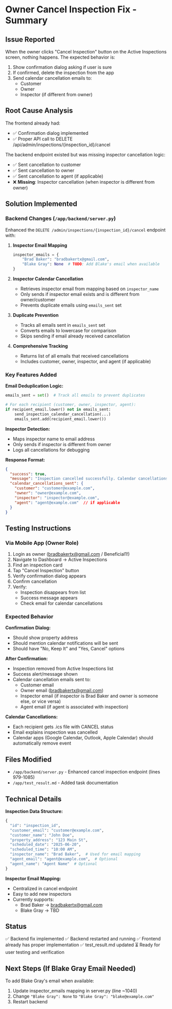 # Owner Cancel Inspection Fix - Summary

## Issue Reported
When the owner clicks "Cancel Inspection" button on the Active Inspections screen, nothing happens. The expected behavior is:
1. Show confirmation dialog asking if user is sure
2. If confirmed, delete the inspection from the app
3. Send calendar cancellation emails to:
   - Customer
   - Owner
   - Inspector (if different from owner)

## Root Cause Analysis
The frontend already had:
- ✅ Confirmation dialog implemented
- ✅ Proper API call to DELETE /api/admin/inspections/{inspection_id}/cancel

The backend endpoint existed but was missing inspector cancellation logic:
- ✅ Sent cancellation to customer
- ✅ Sent cancellation to owner
- ✅ Sent cancellation to agent (if applicable)
- ❌ **Missing**: Inspector cancellation (when inspector is different from owner)

## Solution Implemented

### Backend Changes (`/app/backend/server.py`)

Enhanced the `DELETE /admin/inspections/{inspection_id}/cancel` endpoint with:

1. **Inspector Email Mapping**
   ```python
   inspector_emails = {
       "Brad Baker": "bradbakertx@gmail.com",
       "Blake Gray": None  # TODO: Add Blake's email when available
   }
   ```

2. **Inspector Calendar Cancellation**
   - Retrieves inspector email from mapping based on `inspector_name`
   - Only sends if inspector email exists and is different from owner/customer
   - Prevents duplicate emails using `emails_sent` set

3. **Duplicate Prevention**
   - Tracks all emails sent in `emails_sent` set
   - Converts emails to lowercase for comparison
   - Skips sending if email already received cancellation

4. **Comprehensive Tracking**
   - Returns list of all emails that received cancellations
   - Includes customer, owner, inspector, and agent (if applicable)

### Key Features Added

**Email Deduplication Logic:**
```python
emails_sent = set()  # Track all emails to prevent duplicates

# For each recipient (customer, owner, inspector, agent):
if recipient_email.lower() not in emails_sent:
    send_inspection_calendar_cancellation(...)
    emails_sent.add(recipient_email.lower())
```

**Inspector Detection:**
- Maps inspector name to email address
- Only sends if inspector is different from owner
- Logs all cancellations for debugging

**Response Format:**
```json
{
  "success": true,
  "message": "Inspection cancelled successfully. Calendar cancellations have been sent.",
  "calendar_cancellations_sent": {
    "customer": "customer@example.com",
    "owner": "owner@example.com",
    "inspector": "inspector@example.com",
    "agent": "agent@example.com"  // if applicable
  }
}
```

## Testing Instructions

### Via Mobile App (Owner Role)
1. Login as owner (bradbakertx@gmail.com / Beneficial1!)
2. Navigate to Dashboard → Active Inspections
3. Find an inspection card
4. Tap "Cancel Inspection" button
5. Verify confirmation dialog appears
6. Confirm cancellation
7. Verify:
   - Inspection disappears from list
   - Success message appears
   - Check email for calendar cancellations

### Expected Behavior
**Confirmation Dialog:**
- Should show property address
- Should mention calendar notifications will be sent
- Should have "No, Keep It" and "Yes, Cancel" options

**After Confirmation:**
- Inspection removed from Active Inspections list
- Success alert/message shown
- Calendar cancellation emails sent to:
  - Customer email
  - Owner email (bradbakertx@gmail.com)
  - Inspector email (if inspector is Brad Baker and owner is someone else, or vice versa)
  - Agent email (if agent is associated with inspection)

**Calendar Cancellations:**
- Each recipient gets .ics file with CANCEL status
- Email explains inspection was cancelled
- Calendar apps (Google Calendar, Outlook, Apple Calendar) should automatically remove event

## Files Modified
- `/app/backend/server.py` - Enhanced cancel inspection endpoint (lines 979-1085)
- `/app/test_result.md` - Added task documentation

## Technical Details

**Inspection Data Structure:**
```python
{
  "id": "inspection_id",
  "customer_email": "customer@example.com",
  "customer_name": "John Doe",
  "property_address": "123 Main St",
  "scheduled_date": "2025-06-20",
  "scheduled_time": "10:00 AM",
  "inspector_name": "Brad Baker",  # Used for email mapping
  "agent_email": "agent@example.com",  # Optional
  "agent_name": "Agent Name"  # Optional
}
```

**Inspector Email Mapping:**
- Centralized in cancel endpoint
- Easy to add new inspectors
- Currently supports:
  - Brad Baker → bradbakertx@gmail.com
  - Blake Gray → TBD

## Status
✅ Backend fix implemented
✅ Backend restarted and running
✅ Frontend already has proper implementation
✅ test_result.md updated
⏳ Ready for user testing and verification

## Next Steps (If Blake Gray Email Needed)
To add Blake Gray's email when available:
1. Update inspector_emails mapping in server.py (line ~1040)
2. Change `"Blake Gray": None` to `"Blake Gray": "blake@example.com"`
3. Restart backend
